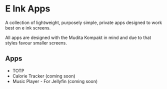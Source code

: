 # E Ink Apps

A collection of lightweight, purposely simple, private apps designed to work best on e ink screens.

All apps are designed with the Mudita Kompakt in mind and due to that styles favour smaller screens.

## Apps

- TOTP
- Calorie Tracker (coming soon)
- Music Player - For Jellyfin (coming soon)
